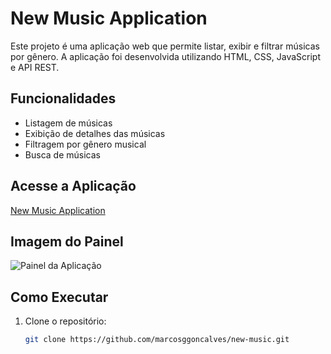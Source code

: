 # New Music Application

Este projeto é uma aplicação web que permite listar, exibir e filtrar músicas por gênero. A aplicação foi desenvolvida utilizando HTML, CSS, JavaScript e API REST.

## Funcionalidades
- Listagem de músicas
- Exibição de detalhes das músicas
- Filtragem por gênero musical
- Busca de músicas

## Acesse a Aplicação
[New Music Application](https://marcosggoncalves.github.io/new-music/)

## Imagem do Painel
![Painel da Aplicação](https://github.com/marcosggoncalves/new-music/blob/master/Painel.png)

## Como Executar
1. Clone o repositório:
   ```bash
   git clone https://github.com/marcosggoncalves/new-music.git
